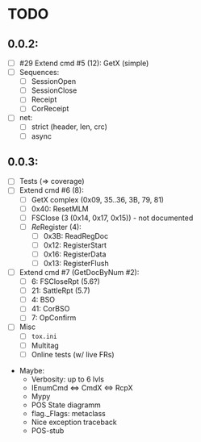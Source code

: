 # TODO

## 0.0.2:
- [ ] #29 Extend cmd #5 (12): GetX (simple)
- [ ] Sequences:
  + [ ] SessionOpen
  + [ ] SessionClose
  + [ ] Receipt
  + [ ] CorReceipt
- [ ] net:
  + [ ] strict (header, len, crc)
  + [ ] async

## 0.0.3:
- [ ] Tests (&rArr; coverage)
- [ ] Extend cmd #6 (8):
  + [ ] GetX complex (0x09, 35..36, 3B, 79, 81)
  + [ ] 0x40: ResetMLM
  + [ ] FSClose (3 (0x14, 0x17, 0x15)) - not documented
  + [ ] *Re*Register (4):
    - [ ] 0x3B: ReadRegDoc
    - [ ] 0x12: RegisterStart
    - [ ] 0x16: RegisterData
    - [ ] 0x13: RegisterFlush
- [ ] Extend cmd #7 (GetDocByNum #2):
  + [ ]  6: FSCloseRpt (5.6?)
  + [ ] 21: SattleRpt (5.7)
  + [ ]  4: BSO
  + [ ] 41: CorBSO
  + [ ]  7: OpConfirm
- [ ] Misc
  + [ ] `tox.ini`
  + [ ] Multitag
  + [ ] Online tests (w/ live FRs)
- Maybe:
  + Verbosity: up to 6 lvls
  + IEnumCmd &hArr; CmdX &hArr; RcpX
  + Mypy
  + POS State diagramm
  + flag._Flags: metaclass
  + Nice exception traceback
  + POS-stub
